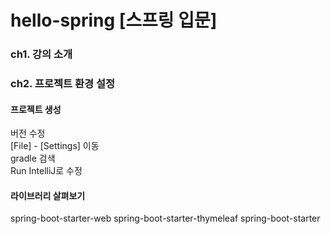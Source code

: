 # hello-spring [스프링 입문]

### ch1. 강의 소개

### ch2. 프로젝트 환경 설정

#### 프로젝트 생성
버전 수정 <br>
[File] - [Settings] 이동 <br>
gradle 검색 <br>
Run IntelliJ로 수정 <br>

#### 라이브러리 살펴보기
spring-boot-starter-web
spring-boot-starter-thymeleaf
spring-boot-starter
